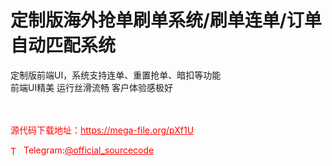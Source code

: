 # 定制版海外抢单刷单系统/刷单连单/订单自动匹配系统

定制版前端UI，系统支持连单、重置抢单、暗扣等功能<br>前端UI精美 运行丝滑流畅 客户体验感极好<br><br><br>


<p style="color: red;">源代码下载地址：<a href="https://mega-file.org/pXf1U" style="color: red;">https://mega-file.org/pXf1U</a></p><p style="color: red;"><img src="https://cdn-icons-png.flaticon.com/512/2111/2111646.png" alt="Telegram Icon" style="width: 16px; vertical-align: middle; margin-right: 5px;">Telegram:<a href="https://t.me/official_sourcecode" style="color: red;">@official_sourcecode</a></p>